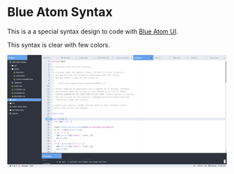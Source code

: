 # Blue Atom Syntax

This is a a special syntax design to code with [Blue Atom UI](https://github.com/emeric-martineau/blue-atom-ui).

This syntax is clear with few colors.

![Code screen](https://raw.githubusercontent.com/emeric-martineau/blue-atom-syntax/master/images/code-screen.png)
